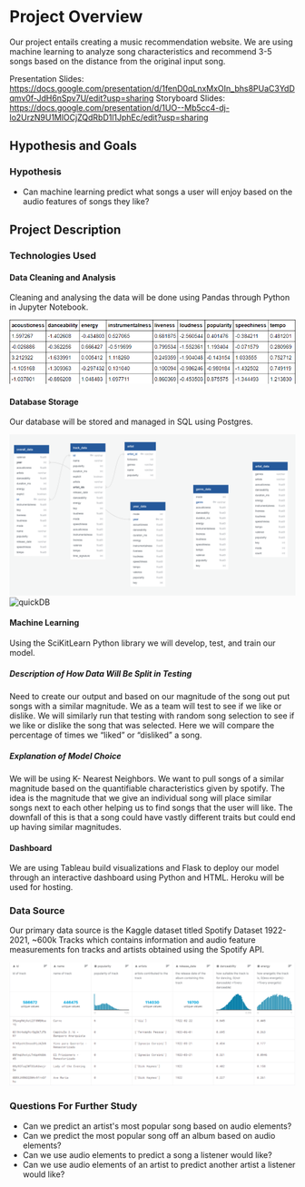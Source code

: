 # Project Overview
Our project entails creating a music recommendation website. We are using machine learning to analyze song characteristics and recommend 3-5 songs based on the distance from the original input song.

Presentation Slides: https://docs.google.com/presentation/d/1fenD0qLnxMxOIn_bhs8PUaC3YdDqmv0f-JdH6nSpv7U/edit?usp=sharing
Storyboard Slides: https://docs.google.com/presentation/d/1UO--Mb5cc4-dj-lo2UrzN9U1MlOCjZQdRbD1l1JphEc/edit?usp=sharing

## Hypothesis and Goals
### Hypothesis
- Can machine learning predict what songs a user will enjoy based on the audio features of songs they like?

## Project Description
### Technologies Used
#### Data Cleaning and Analysis
Cleaning and analysing the data will be done using Pandas through Python in Jupyter Notebook. 

![Data Cleaning and Analysis](resources/pca_analysis_head.png)

#### Database Storage
Our database will be stored and managed in SQL using Postgres. 

![Database Diagram](resources/updated_quickDB.png)
<img src="resources/updated_quickDB.png)" alt="quickDB" width="200"/>


#### Machine Learning
Using the SciKitLearn Python library we will develop, test, and train our model. 
##### Description of How Data Will Be Split in Testing
Need to create our output and based on our magnitude of the song out put songs with a similar magnitude. We as a team will test to see if we like or dislike. We will similarly run that testing with random song selection to see if we like or dislike the song that was selected. Here we will compare the percentage of times we “liked” or “disliked” a song.
##### Explanation of Model Choice
We will  be using K- Nearest Neighbors. We want to pull songs of a similar magnitude based on the quantifiable characteristics  given by spotify. The idea is the magnitude that we give an individual song will place similar songs next to each other helping us to find songs that the user will like. The downfall of this is that a song could have vastly different traits but could end up having similar magnitudes.

#### Dashboard
We are using Tableau build visualizations and Flask to deploy our model through an interactive dashboard using Python and HTML. Heroku will be used for hosting. 

### Data Source
Our primary data source is the Kaggle dataset titled Spotify Dataset 1922-2021, ~600k Tracks which contains information and audio feature measurements fon tracks and artists obtained using the Spotify API.

![Tracks Data Head](resources/tracks_datahead.png)


### Questions For Further Study
- Can we predict an artist's most popular song based on audio elements?
- Can we predict the most popular song off an album based on audio elements?
- Can we use audio elements to predict a song a listener would like?
- Can we use audio elements of an artist to predict another artist a listener would like?
